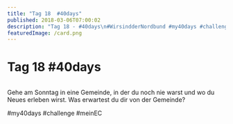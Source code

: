 ```yaml
---
title: "Tag 18  #40days"
published: 2018-03-06T07:00:02
description: "Tag 18 - #40days\n#WirsindderNordbund #my40days #challenge #meinEC"
featuredImage: /card.png
---
```


# Tag 18  #40days

<img loading="lazy" src="/old/40DAYS_03-06_WITH-tag-18.jpg" alt>

Gehe am Sonntag in eine Gemeinde, in der du noch nie warst und wo du Neues erleben wirst. Was erwartest du dir von der Gemeinde?

#my40days #challenge #meinEC